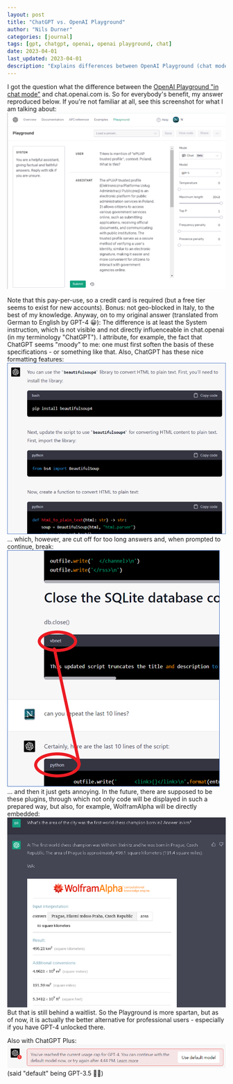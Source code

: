```yaml
---
layout: post
title: "ChatGPT vs. OpenAI Playground"
author: "Nils Durner"
categories: [journal]
tags: [gpt, chatgpt, openai, openai playground, chat]
date: 2023-04-01
last_updated: 2023-04-01
description: "Explains differences between OpenAI Playground (chat mode) and chat.openai.com: system prompts, formatting, geo-blocking, plugins, and professional use with GPT-4 access."
---
```


I got the question what the difference between the [OpenAI Playground "in chat mode"](https://platform.openai.com/playground?mode=chat&model=gpt-4) and chat.openai.com is. So for everybody's benefit, my answer reproduced below. If you're not familiar at all, see this screenshot for what I am talking about:
![Well-formatted code snippets in ChatGPT](assets/img/openai-playground.png)

Note that this pay-per-use, so a credit card is required (but a free tier seems to exist for new accounts). Bonus: not geo-blocked in Italy, to the best of my knowledge. Anyway, on to my original answer (translated from German to English by GPT-4 😀):
The difference is at least the System instruction, which is not visible and not directly influenceable in chat.openai (in my terminology "ChatGPT"). I attribute, for example, the fact that ChatGPT seems "moody" to me: one must first soften the basis of these specifications - or something like that.
Also, ChatGPT has these nice formatting features:\
![Well-formatted code snippets in ChatGPT](assets/img/chatgpt-formatting.png)\
... which, however, are cut off for too long answers and, when prompted to continue, break:\
![not so well-formatted code snippets in ChatGPT](assets/img/chatgpt-misformatting.png)\
... and then it just gets annoying.
In the future, there are supposed to be these plugins, through which not only code will be displayed in such a prepared way, but also, for example, WolframAlpha will be directly embedded:\
![not so well-formatted code snippets in ChatGPT](assets/img/chatgpt-plugins.png)\
But that is still behind a waitlist.
So the Playground is more spartan, but as of now, it is actually the better alternative for professional users - especially if you have GPT-4 unlocked there.

Also with ChatGPT Plus:\
![ChatGPT Plus on GPT-4 refuses any more work when limit is hit](assets/img/chatgpt-plus-limit.png)\
(said "default" being GPT-3.5 🙇‍♂️)

